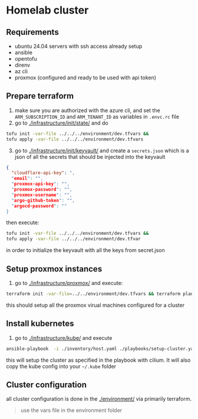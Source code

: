 # Homelab cluster

## Requirements

- ubuntu 24.04 servers with ssh access already setup
- ansible
- opentofu
- direnv
- az cli
- proxmox (configured and ready to be used with api token)

## Prepare terraform

1. make sure you are authorized with the azure cli, and set the `ARM_SUBSCRIPTION_ID` and `ARM_TENANT_ID` as variables in `.envc.rc` file
2. go to [./infrastructure/init/state/](./infrastructure/init/state/) and do

```sh
tofu init -var-file ../../../environment/dev.tfvars &&
tofu apply -var-file ../../../environment/dev.tfvars
```

3. go to [./infrastructure/init/keyvault/](./infrastructure/init/keyvault/) and create a `secrets.json` which is a json of all the secrets that should be injected into the keyvault

```json
{
  "cloudflare-api-key": ",
  "email": "",
  "proxmox-api-key": "",
  "proxmox-password": "",
  "proxmox-username": "",
  "argo-github-token": "",
  "argocd-password": ""
}
```

then execute:

```sh
tofu init -var-file ../../../environment/dev.tfvars &&
tofu apply -var-file ../../../environment/dev.tfvar
```

in order to initialize the keyvault with all the keys from secret.json

## Setup proxmox instances

1. go to [./infrastructure/proxmox/](./infrastructure/virtual-machines/) and execute:

```sh
terraform init -var-file=../../environment/dev.tfvars && terraform plan -var-file=../../environment/dev.tfvars
```

this should setup all the proxmox virual machines configured for a cluster

## Install kubernetes

1. go to [./infrastructure/kube/](./infrastructure/kube/) and execute

```sh
ansible-playbook  -i ./inventory/host.yaml ./playbooks/setup-cluster.yaml
```

this will setup the cluster as specified in the playbook with cilium.
It will also copy the kube config into your `~/.kube` folder

## Cluster configuration

all cluster configuration is done in the [./environment/](./environment/) via primarily terraform.

> use the vars file in the environment folder
